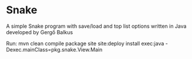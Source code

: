 # Snake
A simple Snake program with save/load and top list options written in Java developed by Gergő Balkus

Run:
mvn clean compile package site site:deploy install exec:java -Dexec.mainClass=pkg.snake.View.Main

